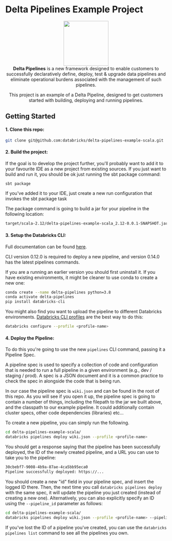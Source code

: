 <h1>Delta Pipelines Example Project</h1>

<p align="center">
  <img src="https://delta.io/wp-content/uploads/2019/04/delta-lake-logo-tm.png" width="140"/><br>
  <strong>Delta Pipelines</strong> is a new framework designed to enable customers to successfully declaratively define, deploy, test & upgrade data pipelines and eliminate operational burdens associated with the management of such pipelines.
</p>
<p align="center">
  This project is an example of a Delta Pipeline, designed to get customers started with building, deploying and running pipelines.
</p>

## Getting Started

#### 1. Clone this repo:

```bash 
git clone git@github.com:databricks/delta-pipelines-example-scala.git
```

#### 2. Build the project:

If the goal is to develop the project further, you'll probably want to add it to your favourite IDE as a new project from existing sources. If you just want to build and run it, you should be ok just running the sbt package command:

```bash
sbt package
```

If you've added it to your IDE, just create a new run configuration that invokes the sbt package task

The package command is going to build a jar for your pipeline in the following location:
```bash
target/scala-2.12/delta-pipelines-example-scala_2.12-0.0.1-SNAPSHOT.jar
```
#### 3. Setup the Databricks CLI:
Full documentation can be found [here](https://docs.databricks.com/dev-tools/cli/index.html).

CLI version 0.12.0 is required to deploy a new pipeline, and version 0.14.0 has the latest pipelines commands.

If you are a running an earlier version you should first uninstall it. If you have existing environments, it might be cleaner to use conda to create a new one:
```bash
conda create --name delta-pipelines python=3.8
conda activate delta-pipelines
pip install databricks-cli
```
You might also find you want to upload the pipeline to different Databricks environments. [Databricks CLI profiles](https://docs.databricks.com/dev-tools/cli/index.html#connection-profiles) are the best way to do this:
```bash
databricks configure --profile <profile-name>
```
#### 4. Deploy the Pipeline:
To do this you're going to use the new ``pipelines`` CLI command, passing it a Pipeline Spec.

A pipeline spec is used to specify a collection of code and configuration that is needed to run a full pipeline in a given environment (e.g., dev / staging / prod). A spec is a JSON document and it is a common practice to check the spec in alongside the code that is being run. 

In our case the pipeline spec is ``wiki.json`` and can be found in the root of this repo. As you will see if you open it up, the pipeline spec is going to contain a number of things, including the filepath to the jar we built above, and the classpath to our example pipeline. It could additionally contain cluster specs, other code dependencies (libraries) etc...

To create a new pipeline, you can simply run the following. 
```bash
cd delta-pipelines-example-scala/
databricks pipelines deploy wiki.json --profile <profile-name>
```

You should get a response saying that the pipeline has been successfully deployed, the ID of the newly created pipeline, and a URL you can use to take you to the pipeline:
```bash
30cbebf7-9008-4b9a-87ae-4ca5bb95eca0
Pipeline successfully deployed: https://...
```

You should create a new "id" field in your pipeline spec, and insert the logged ID there. Then, the next time you call `databricks pipelines deploy` with the same spec, it will update the pipeline you just created (instead of creating a new one). Alternatively, you can also explicitly specify an ID using the `--pipeline_id` parameter as follows:
```bash
cd delta-pipelines-example-scala/
databricks pipelines deploy wiki.json --profile <profile-name> --pipeline_id 30cbebf7-9008-4b9a-87ae-4ca5bb95eca0
```
If you've lost the ID of a pipeline you've created, you can use the `databricks pipelines list` command to see all the pipelines you own.